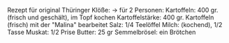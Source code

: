 Rezept für original Thüringer Klöße:
-> für 2 Personen:
Kartoffeln: 400 gr. (frisch und geschält), im Topf kochen
Kartoffelstärke: 400 gr. Kartoffeln (frisch) mit der "Malina" bearbeitet
Salz: 1/4 Teelöffel
Milch: (kochend), 1/2 Tasse
Muskat: 1/2 Prise
Butter: 25 gr
Semmelbrösel: ein Brötchen
